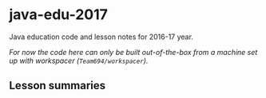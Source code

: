# java-edu-2017

Java education code and lesson notes for 2016-17 year.

*For now the code here can only be built out-of-the-box from a machine set up
with workspacer (`Team694/workspacer`).*

## Lesson summaries
